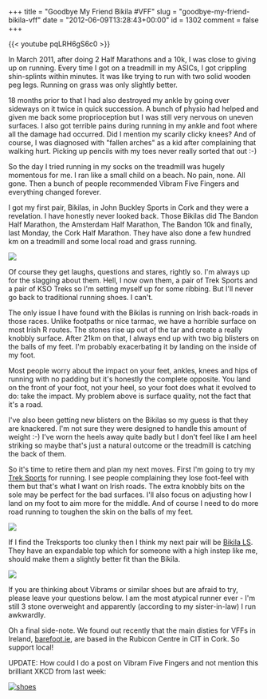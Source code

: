 +++
title = "Goodbye My Friend Bikila #VFF"
slug = "goodbye-my-friend-bikila-vff"
date = "2012-06-09T13:28:43+00:00"
id = 1302
comment = false
+++

{{< youtube pqLRH6gS6c0 >}}


In March 2011, after doing 2 Half Marathons and a 10k, I was close to giving up on running. Every time I got on a treadmill in my ASICs, I got crippling shin-splints within minutes. It was like trying to run with two solid wooden peg legs. Running on grass was only slightly better.

18 months prior to that I had also destroyed my ankle by going over sideways on it twice in quick succession. A bunch of physio had helped and given me back some proprioception but I was still very nervous on uneven surfaces. I also got terrible pains during running in my ankle and foot where all the damage had occurred. Did I mention my scarily clicky knees? And of course, I was diagnosed with "fallen arches" as a kid after complaining that walking hurt. Picking up pencils with my toes never really sorted that out :-)

So the day I tried running in my socks on the treadmill was hugely momentous for me. I ran like a small child on a beach. No pain, none. All gone. Then a bunch of people recommended Vibram Five Fingers and everything changed forever.

I got my first pair, Bikilas, in John Buckley Sports in Cork and they were a revelation. I have honestly never looked back. Those Bikilas did The Bandon Half Marathon, the Amsterdam Half Marathon, The Bandon 10k and finally, last Monday, the Cork Half Marathon. They have also done a few hundred km on a treadmill and some local road and grass running.

[![](http://www.barefoot.ie/shop/images/Bikila%20Red.jpg)](http://www.barefoot.ie/shop/index.php?main_page=product_infoandcPath=6andproducts_id=24andzenid=a2l119ar7cehhitfi3qtpmcum5)

Of course they get laughs, questions and stares, rightly so. I'm always up for the slagging about them. Hell, I now own them, a pair of Trek Sports and a pair of KSO Treks so I'm setting myself up for some ribbing. But I'll never go back to traditional running shoes. I can't.

The only issue I have found with the Bikilas is running on Irish back-roads in those races. Unlike footpaths or nice tarmac, we have a horrible surface on most Irish R routes. The stones rise up out of the tar and create a really knobbly surface. After 21km on that, I always end up with two big blisters on the balls of my feet. I'm probably exacerbating it by landing on the inside of my foot.

Most people worry about the impact on your feet, ankles, knees and hips of running with no padding but it's honestly the complete opposite. You land on the front of your foot, not your heel, so your foot does what it evolved to do: take the impact. My problem above is surface quality, not the fact that it's a road.

I've also been getting new blisters on the Bikilas so my guess is that they are knackered. I'm not sure they were designed to handle this amount of weight :-) I've worn the heels away quite badly but I don't feel like I am heel striking so maybe that's just a natural outcome or the treadmill is catching the back of them.

So it's time to retire them and plan my next moves. First I'm going to try my [Trek Sports](http://www.barefoot.ie/shop/index.php?main_page=product_infoandcPath=9andproducts_id=75andzenid=q2c0e4b2pd8spea4rt6h0ciip1) for running. I see people complaining they lose foot-feel with them but that's what I want on Irish roads. The extra knobbly bits on the sole may be perfect for the bad surfaces. I'll also focus on adjusting how I land on my foot to aim more for the middle. And of course I need to do more road running to toughen the skin on the balls of my feet.

[![](http://www.barefoot.ie/shop/images/TrekSport-m4485-top.jpg)](http://www.barefoot.ie/shop/index.php?main_page=product_infoandcPath=6andproducts_id=126andzenid=8sd05ohnrmkg5hts4sbhf3hji2)

If I find the Treksports too clunky then I think my next pair will be [Bikila LS](http://www.barefoot.ie/shop/index.php?main_page=product_infoandcPath=6andproducts_id=126andzenid=8sd05ohnrmkg5hts4sbhf3hji2). They have an expandable top which for someone with a high instep like me, should make them a slightly better fit than the Bikila.

[![](http://www.barefoot.ie/shop/images/Bikila_LS-M358-hero.jpg)](http://www.barefoot.ie/shop/index.php?main_page=product_infoandcPath=6andproducts_id=126andzenid=8sd05ohnrmkg5hts4sbhf3hji2)

If you are thinking about Vibrams or similar shoes but are afraid to try, please leave your questions below. I am the most atypical runner ever - I'm still 3 stone overweight and apparently (according to my sister-in-law) I run awkwardly.

Oh a final side-note. We found out recently that the main disties for VFFs in Ireland, [barefoot.ie](http://barefoot.ie), are based in the Rubicon Centre in CIT in Cork. So support local!

UPDATE: How could I do a post on Vibram Five Fingers and not mention this brilliant XKCD from last week:

[![](https://d1tidq54inel9p.cloudfront.net/wp-content/uploads/2012/06/shoes.png "shoes")](http://xkcd.com/1065/)
